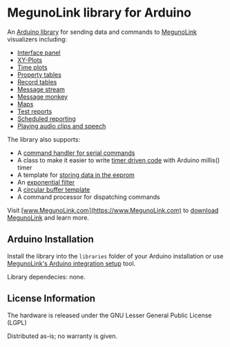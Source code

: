 MegunoLink library for Arduino
============================== 

An [Arduino library](http://www.megunolink.com/documentation/arduino-libraries/) for sending data and commands to [MegunoLink](https://www.MegunoLink.com) visualizers including:

* [Interface panel](https://www.megunolink.com/documentation/interface-panel/)
* [XY-Plots](https://www.megunolink.com/documentation/plotting/xy-plot/)
* [Time plots](https://www.megunolink.com/documentation/plotting/time-plot/)
* [Property tables](https://www.megunolink.com/documentation/table/property-table/)
* [Record tables](https://www.megunolink.com/documentation/table/record-table/)
* [Message stream](https://www.megunolink.com/documentation/serial-monitors/message-monitor-visualizer/)
* [Message monkey](https://www.megunolink.com/documentation/message-monkey/)
* [Maps](https://www.megunolink.com/documentation/mapping/)
* [Test reports](https://www.megunolink.com/documentation/program-device/test-monitor-panel/)
* [Scheduled reporting](https://www.megunolink.com/documentation/reporting/scheduled-reporting/)
* [Playing audio clips and speech](https://www.megunolink.com/documentation/play-sounds/)

The library also supports:

* A [command handler for serial commands](http://www.megunolink.com/documentation/arduino-libraries/serial-command-handler/)
* A class to make it easier to write [timer driven code](http://www.megunolink.com/documentation/arduino-libraries/arduino-timer/) with Arduino millis() timer
* A template for [storing data in the eeprom](https://www.megunolink.com/documentation/arduino-libraries/eepromstore/)
* An [exponential filter](https://www.megunolink.com/documentation/arduino-libraries/exponential-filter/)
* A [circular buffer template](https://www.megunolink.com/documentation/arduino-libraries/circular-buffer/)
* A command processor for dispatching commands

Visit [www.MegunoLink.com](https://www.MegunoLink.com) to [download MegunoLink](http://www.MegunoLink.com/download) and learn more. 

Arduino Installation
--------------------
Install the library into the `libraries` folder of your Arduino installation or use [MegunoLink's Arduino integration setup](https://www.megunolink.com/documentation/install/arduino-integration-setup/) tool.


Library dependecies: none.

License Information
--------------------------
The hardware is released under the GNU Lesser General Public License (LGPL)

Distributed as-is; no warranty is given.
